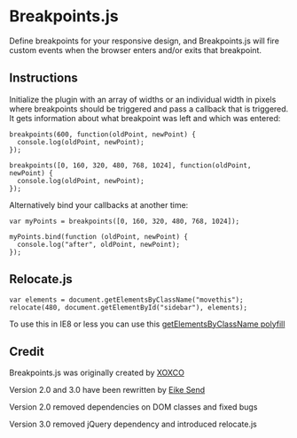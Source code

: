 # Breakpoints.js

Define breakpoints for your responsive design, and Breakpoints.js will fire custom events when the browser enters and/or exits that breakpoint.

## Instructions

Initialize the plugin with an array of widths or an individual width in pixels where breakpoints should be triggered
and pass a callback that is triggered. It gets information about what breakpoint was left and which was entered:

    breakpoints(600, function(oldPoint, newPoint) {
      console.log(oldPoint, newPoint);
    });
    
    breakpoints([0, 160, 320, 480, 768, 1024], function(oldPoint, newPoint) {
      console.log(oldPoint, newPoint);
    });

Alternatively bind your callbacks at another time:

    var myPoints = breakpoints([0, 160, 320, 480, 768, 1024]);
    
    myPoints.bind(function (oldPoint, newPoint) {
      console.log("after", oldPoint, newPoint);
    });

## Relocate.js

    var elements = document.getElementsByClassName("movethis");
    relocate(480, document.getElementById("sidebar"), elements);

To use this in IE8 or less you can use this [getElementsByClassName polyfill](https://gist.github.com/2299607)

## Credit

Breakpoints.js was originally created by [XOXCO](http://xoxco.com)

Version 2.0 and 3.0 have been rewritten by [Eike Send](http://eike.se/nd)

Version 2.0 removed dependencies on DOM classes and fixed bugs

Version 3.0 removed jQuery dependency and introduced relocate.js
